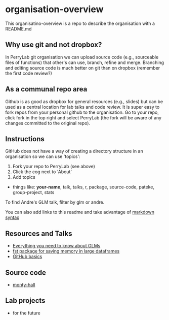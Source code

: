 # organisation-overview
This organisatino-overview is a repo to describe the organisation with a README.md

## Why use git and not dropbox?

In PerryLab git organisation we can upload source code (e.g., sourceable files of functions) that other's can use, branch, refine and merge. Branching and editing source code is much better on git than on dropbox (remember the first code review?)

## As a communal repo area

Github is as good as dropbox for general resources (e.g., slides) but can be used as a central location for lab talks and code review. 
It is super easy to fork repos from your personal github to the organisation. Go to your repo, click fork in the top right and select PerryLab (the fork will be aware of any changes committed to the original repo).

## Instructions

GitHub does not have a way of creating a directory structure in an organisation so we can use 'topics':

1. Fork your repo to PerryLab (see above)
2. Click the cog next to 'About'
3. Add topics
  - things like: **your-name**, talk, talks, r, package, source-code, pateke, group-project, stats

To find Andre's GLM talk, filter by glm or andre.

You can also add links to this readme and take advantage of [markdown syntax](https://guides.github.com/features/mastering-markdown/)


## Resources and Talks

- [Everything you need to know about GLMs](https://github.com/PerryLab/glmTutorial)
- [fst package for saving memory in large dataframes](https://github.com/PerryLab/fst)
- [GitHub basics](https://github.com/PerryLab/GitHub_basics)

## Source code

- [monty-hall](https://github.com/PerryLab/monty_hall)

## Lab projects

- for the future
